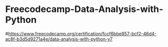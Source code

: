# Freecodecamp-Data-Analysis-with-Python
#https://www.freecodecamp.org/certification/fccf6bbe857-bcf2-46d4-ac8f-b3d5d9271a4e/data-analysis-with-python-v7

